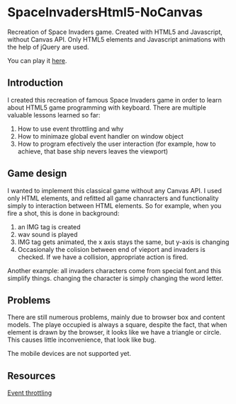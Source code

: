 # SpaceInvadersHtml5-NoCanvas
Recreation of Space Invaders game. Created with HTML5 and Javascript, without Canvas API. Only HTML5 elements and Javascript animations with the help of jQuery are used.

You can play it [here](http://invaders.mitjagustin.com/).

## Introduction
I created this recreation of famous Space Invaders game in order to learn about HTML5 game programming with keyboard. There are multiple valuable lessons learned so far:

1. How to use event throttling and why
1. How to minimaze global event handler on window object
1. How to program efectively the user interaction (for example, how to achieve, that base ship nevers leaves the viewport)

## Game design
I wanted to implement this classical game without any Canvas API. I used only HTML elements, and refitted all game chanracters and functionality simply to interaction between HTML elements. So for example, when you fire a shot, this is done in background:
1. an IMG tag is created
2. wav sound is played
3. IMG tag gets animated, the x axis stays the same, but y-axis is changing
4. Occasionaly the colision between end of vieport and invaders is checked. If we have a collision, appropriate action is fired.

Another example: all invaders characters come from special font.and this simplify things. changing the character is simply changing the word letter.

## Problems
There are still numerous problems, mainly due to browser box and content models. The playe occupied is always a square, despite the fact, that when element is drawn by the browser, it looks like we have a triangle or circle. This causes little inconvenience, that look like bug.

The mobile devices are not supported yet. 

## Resources

[Event throttling](https://css-tricks.com/debouncing-throttling-explained-examples/)
